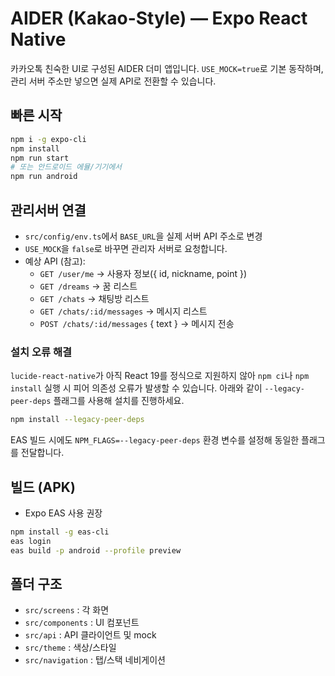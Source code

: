 # AIDER (Kakao-Style) — Expo React Native

카카오톡 친숙한 UI로 구성된 AIDER 더미 앱입니다. `USE_MOCK=true`로 기본 동작하며,
관리 서버 주소만 넣으면 실제 API로 전환할 수 있습니다.

## 빠른 시작
```bash
npm i -g expo-cli
npm install
npm run start
# 또는 안드로이드 에뮬/기기에서
npm run android
```

## 관리서버 연결
- `src/config/env.ts`에서 `BASE_URL`을 실제 서버 API 주소로 변경
- `USE_MOCK`을 `false`로 바꾸면 관리자 서버로 요청합니다.
- 예상 API (참고):
  - `GET /user/me` → 사용자 정보({ id, nickname, point })
  - `GET /dreams` → 꿈 리스트
  - `GET /chats` → 채팅방 리스트
  - `GET /chats/:id/messages` → 메시지 리스트
  - `POST /chats/:id/messages` { text } → 메시지 전송

### 설치 오류 해결
`lucide-react-native`가 아직 React 19를 정식으로 지원하지 않아 `npm ci`나 `npm install` 실행 시 피어 의존성 오류가 발생할 수 있습니다. 아래와 같이 `--legacy-peer-deps` 플래그를 사용해 설치를 진행하세요.

```bash
npm install --legacy-peer-deps
```

EAS 빌드 시에도 `NPM_FLAGS=--legacy-peer-deps` 환경 변수를 설정해 동일한 플래그를 전달합니다.


## 빌드 (APK)
- Expo EAS 사용 권장
```bash
npm install -g eas-cli
eas login
eas build -p android --profile preview
```

## 폴더 구조
- `src/screens` : 각 화면
- `src/components` : UI 컴포넌트
- `src/api` : API 클라이언트 및 mock
- `src/theme` : 색상/스타일
- `src/navigation` : 탭/스택 네비게이션
